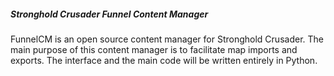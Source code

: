 ##### Stronghold Crusader Funnel Content Manager

FunnelCM is an open source content manager for Stronghold Crusader. The main purpose of this content manager is to facilitate map imports and exports.
The interface and the main code will be written entirely in Python.